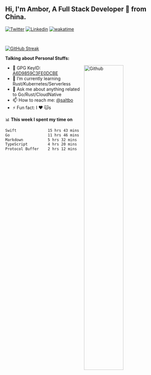 ## Hi, I'm Ambor, A Full Stack Developer 🚀 from China.

[![Twitter](https://img.shields.io/badge/-saltbo-1ca0f1?style=flat&logo=twitter&logoColor=white)](https://twitter.com/rdsaltbo)
[![Linkedin](https://img.shields.io/badge/-saltbo-blue?style=flat&logo=Linkedin&logoColor=white)](https://www.linkedin.com/in/saltbo/)
[![wakatime](https://wakatime.com/badge/user/f82b1c77-faab-48cd-aef5-a12c0aff104b.svg)](https://wakatime.com/@f82b1c77-faab-48cd-aef5-a12c0aff104b)

&nbsp;  

[![GitHub Streak](https://streak-stats.demolab.com/?user=saltbo&hide_border=true&date_format=M%20j%5B%2C%20Y%5D)](https://git.io/streak-stats)


**Talking about Personal Stuffs:**
<!-- Any image aligned to the right. Beware the width  -->
<img width="50%" align="right" alt="Github" src="https://raw.githubusercontent.com/saltbo/saltbo/master/images/git-header.svg" />

- 🤘 GPG KeyID: [A6D9859C3FE0DCBE](https://saltbo.cn/pgp_keys.asc)
- 🌱 I’m currently learning Rust/Kubernetes/Serverless
- 💬 Ask me about anything related to Go/Rust/CloudNative
- 📫 How to reach me: [@saltbo](https://t.me/saltbo)
- ⚡ Fun fact: I :heart: :cat:s


📊 **This week I spent my time on**
<!--START_SECTION:waka-->

```txt
Swift              15 hrs 43 mins  █████████░░░░░░░░░░░░░░░░   36.26 %
Go                 11 hrs 46 mins  ██████▓░░░░░░░░░░░░░░░░░░   27.14 %
Markdown           5 hrs 32 mins   ███▒░░░░░░░░░░░░░░░░░░░░░   12.77 %
TypeScript         4 hrs 20 mins   ██▓░░░░░░░░░░░░░░░░░░░░░░   10.02 %
Protocol Buffer    2 hrs 12 mins   █▒░░░░░░░░░░░░░░░░░░░░░░░   05.08 %
```

<!--END_SECTION:waka-->
